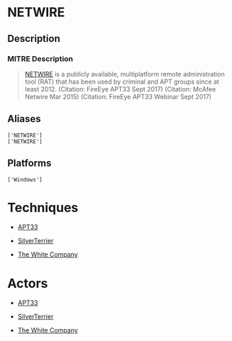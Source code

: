 
# NETWIRE

## Description

### MITRE Description

> [NETWIRE](https://attack.mitre.org/software/S0198) is a publicly available, multiplatform remote administration tool (RAT) that has been used by criminal and APT groups since at least 2012. (Citation: FireEye APT33 Sept 2017) (Citation: McAfee Netwire Mar 2015) (Citation: FireEye APT33 Webinar Sept 2017)

## Aliases

```
['NETWIRE']
['NETWIRE']
```

## Platforms

```
['Windows']
```

# Techniques


* [APT33](../techniques/APT33.md)

* [SilverTerrier](../techniques/SilverTerrier.md)
    
* [The White Company](../techniques/The-White-Company.md)
    

# Actors


* [APT33](../actors/APT33.md)

* [SilverTerrier](../actors/SilverTerrier.md)
    
* [The White Company](../actors/The-White-Company.md)
    
